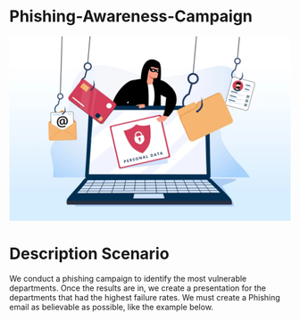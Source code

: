 # Phishing-Awareness-Campaign
<img src="https://github.com/LisetteTR/Phishing-Awareness-Campaign/blob/cb43417845d8ef7d994b1087fe5dd8ee7c0e98ed/New%20Phishing%20Campaign%20copy.png" alt="Image Alt" width="800">

<h1>Description Scenario</h1>
We conduct a phishing campaign to identify the most vulnerable departments. Once the results are in, we create a presentation for the departments that had the highest failure rates. We must create a Phishing email as believable as possible, like the example below.<br />



